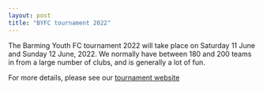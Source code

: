 ```yaml
---
layout: post
title: "BYFC tournament 2022"
---
```


The Barming Youth FC tournament 2022 will take place on Saturday 11 June and
Sunday 12 June, 2022. We normally have between 180 and 200 teams in from a large
number of clubs, and is generally a lot of fun. 


For more details, please see  our [tournament website](http://tournament.barmingyouth.co.uk)



